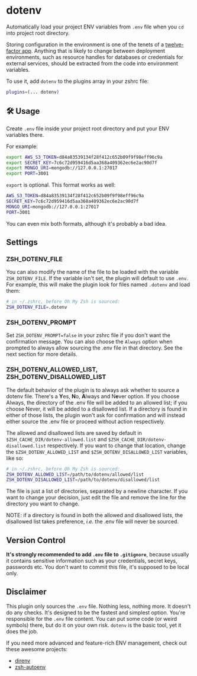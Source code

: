 # dotenv

Automatically load your project ENV variables from `.env` file when you `cd`
into project root directory.

Storing configuration in the environment is one of the tenets of a
[twelve-factor app](https://www.12factor.net). Anything that is likely to change
between deployment environments, such as resource handles for databases or
credentials for external services, should be extracted from the code into
environment variables.

To use it, add `dotenv` to the plugins array in your zshrc file:

```sh
plugins=(... dotenv)
```

## 🛠️ Usage

Create `.env` file inside your project root directory and put your ENV variables
there.

For example:

```sh
export AWS_S3_TOKEN=d84a83539134f28f412c652b09f9f98eff96c9a
export SECRET_KEY=7c6c72d959416d5aa368a409362ec6e2ac90d7f
export MONGO_URI=mongodb://127.0.0.1:27017
export PORT=3001
```

`export` is optional. This format works as well:

```sh
AWS_S3_TOKEN=d84a83539134f28f412c652b09f9f98eff96c9a
SECRET_KEY=7c6c72d959416d5aa368a409362ec6e2ac90d7f
MONGO_URI=mongodb://127.0.0.1:27017
PORT=3001
```

You can even mix both formats, although it's probably a bad idea.

## Settings

### ZSH_DOTENV_FILE

You can also modify the name of the file to be loaded with the variable
`ZSH_DOTENV_FILE`. If the variable isn't set, the plugin will default to use
`.env`. For example, this will make the plugin look for files named `.dotenv`
and load them:

```zsh
# in ~/.zshrc, before Oh My Zsh is sourced:
ZSH_DOTENV_FILE=.dotenv
```

### ZSH_DOTENV_PROMPT

Set `ZSH_DOTENV_PROMPT=false` in your zshrc file if you don't want the
confirmation message. You can also choose the `Always` option when prompted to
always allow sourcing the .env file in that directory. See the next section for
more details.

### ZSH_DOTENV_ALLOWED_LIST, ZSH_DOTENV_DISALLOWED_LIST

The default behavior of the plugin is to always ask whether to source a dotenv
file. There's a **Y**es, **N**o, **A**lways and N**e**ver option. If you choose
Always, the directory of the .env file will be added to an allowed list; if you
choose Never, it will be added to a disallowed list. If a directory is found in
either of those lists, the plugin won't ask for confirmation and will instead
either source the .env file or proceed without action respectively.

The allowed and disallowed lists are saved by default in
`$ZSH_CACHE_DIR/dotenv-allowed.list` and `$ZSH_CACHE_DIR/dotenv-disallowed.list`
respectively. If you want to change that location, change the
`$ZSH_DOTENV_ALLOWED_LIST` and `$ZSH_DOTENV_DISALLOWED_LIST` variables, like so:

```zsh
# in ~/.zshrc, before Oh My Zsh is sourced:
ZSH_DOTENV_ALLOWED_LIST=/path/to/dotenv/allowed/list
ZSH_DOTENV_DISALLOWED_LIST=/path/to/dotenv/disallowed/list
```

The file is just a list of directories, separated by a newline character. If you
want to change your decision, just edit the file and remove the line for the
directory you want to change.

NOTE: if a directory is found in both the allowed and disallowed lists, the
disallowed list takes preference, _i.e._ the .env file will never be sourced.

## Version Control

**It's strongly recommended to add `.env` file to `.gitignore`**, because
usually it contains sensitive information such as your credentials, secret keys,
passwords etc. You don't want to commit this file, it's supposed to be local
only.

## Disclaimer

This plugin only sources the `.env` file. Nothing less, nothing more. It doesn't
do any checks. It's designed to be the fastest and simplest option. You're
responsible for the `.env` file content. You can put some code (or weird
symbols) there, but do it on your own risk. `dotenv` is the basic tool, yet it
does the job.

If you need more advanced and feature-rich ENV management, check out these
awesome projects:

-   [direnv](https://github.com/direnv/direnv)
-   [zsh-autoenv](https://github.com/Tarrasch/zsh-autoenv)
